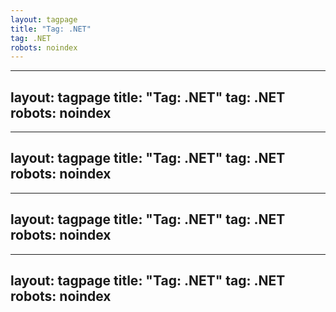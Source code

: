 ```yaml
---
layout: tagpage
title: "Tag: .NET"
tag: .NET
robots: noindex
---
```

---
layout: tagpage
title: "Tag: .NET"
tag: .NET
robots: noindex
---
---
layout: tagpage
title: "Tag: .NET"
tag: .NET
robots: noindex
---
---
layout: tagpage
title: "Tag: .NET"
tag: .NET
robots: noindex
---
---
layout: tagpage
title: "Tag: .NET"
tag: .NET
robots: noindex
---
